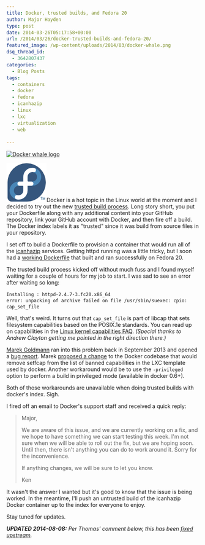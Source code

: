 ```yaml
---
title: Docker, trusted builds, and Fedora 20
author: Major Hayden
type: post
date: 2014-03-26T05:17:58+00:00
url: /2014/03/26/docker-trusted-builds-and-fedora-20/
featured_image: /wp-content/uploads/2014/03/docker-whale.png
dsq_thread_id:
  - 3642807437
categories:
  - Blog Posts
tags:
  - containers
  - docker
  - fedora
  - icanhazip
  - linux
  - lxc
  - virtualization
  - web

---
```

[<img src="/wp-content/uploads/2014/03/docker-whale-150x150.png" alt="Docker whale logo" width="150" height="150" class="alignright size-thumbnail wp-image-4782" srcset="/wp-content/uploads/2014/03/docker-whale-150x150.png 150w, /wp-content/uploads/2014/03/docker-whale.png 256w" sizes="(max-width: 150px) 100vw, 150px" />][1]

[<img src="/wp-content/uploads/2012/01/fedorainfinity.png" alt="Fedora Infinity Logo" width="105" height="102" class="alignright size-full wp-image-2712" />][2]Docker is a hot topic in the Linux world at the moment and I decided to try out the new [trusted build process][3]. Long story short, you put your Dockerfile along with any additional content into your GitHub repository, link your GitHub account with Docker, and then fire off a build. The Docker index labels it as "trusted" since it was build from source files in your repository.

I set off to build a Dockerfile to provision a container that would run all of the [icanhazip][4] services. Getting httpd running was a little tricky, but I soon had a [working Dockerfile][5] that built and ran successfully on Fedora 20.

The trusted build process kicked off without much fuss and I found myself waiting for a couple of hours for my job to start. I was sad to see an error after waiting so long:

```
Installing : httpd-2.4.7-3.fc20.x86_64
error: unpacking of archive failed on file /usr/sbin/suexec: cpio: cap_set_file
```


Well, that's weird. It turns out that `cap_set_file` is part of libcap that sets filesystem capabilities based on the POSIX.1e standards. You can read up on capabilities in the [Linux kernel capabilities FAQ][6]. _(Special thanks to Andrew Clayton getting me pointed in the right direction there.)_

[Marek Goldmann][7] ran into this problem back in September 2013 and opened a [bug report][8]. Marek [proposed a change][9] to the Docker codebase that would remove setfcap from the list of banned capabilities in the LXC template used by docker. Another workaround would be to use the `-privileged` option to perform a build in privileged mode (available in docker 0.6+).

Both of those workarounds are unavailable when doing trusted builds with docker's index. Sigh.

I fired off an email to Docker's support staff and received a quick reply:

> Major,
>
> We are aware of this issue, and we are currently working on a fix, and we hope to have something we can start testing this week. I'm not sure when we will be able to roll out the fix, but we are hoping soon. Until then, there isn't anything you can do to work around it. Sorry for the inconvenience.
>
> If anything changes, we will be sure to let you know.
>
> Ken

It wasn't the answer I wanted but it's good to know that the issue is being worked. In the meantime, I'll push an untrusted build of the icanhazip Docker container up to the index for everyone to enjoy.

Stay tuned for updates.

_**UPDATED 2014-08-08:** Per Thomas' comment below, this has been [fixed upstream][10]._

 [1]: /wp-content/uploads/2014/03/docker-whale.png
 [2]: /wp-content/uploads/2012/01/fedorainfinity.png
 [3]: http://blog.docker.io/2013/11/introducing-trusted-builds/
 [4]: /icanhazip-com-faq/
 [5]: https://github.com/major/icanhaz/blob/master/docker/Dockerfile
 [6]: https://www.kernel.org/pub/linux/libs/security/linux-privs/kernel-2.2/capfaq-0.2.txt
 [7]: http://fedoraproject.org/wiki/User:Goldmann
 [8]: https://bugzilla.redhat.com/show_bug.cgi?id=1012952
 [9]: https://bugzilla.redhat.com/attachment.cgi?id=804061&action=diff
 [10]: https://github.com/docker/docker/pull/5930
